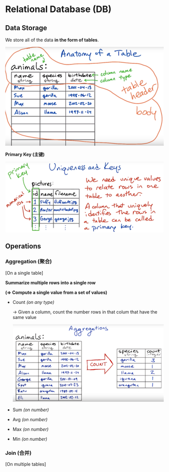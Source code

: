 # Relational Database (DB)

## Data Storage

We store all of the data **in the form of tables**.

<img src="https://github.com/Ziang-Lu/Database-Learning-Notes/blob/master/1-Relational%20Database/data_storage_table.png?raw=true" width="600px">

**Primary Key (主键)**

<img src="https://github.com/Ziang-Lu/Database-Learning-Notes/blob/master/1-Relational%20Database/primary_key.png?raw=true">

<br>

## Operations

### Aggregation (聚合)

[On a single table]

**Summarize multiple rows into a single row**

**(=> Compute a single value from a set of values)**

* Count   *(on any type)*

  -> Given a column, count the number rows in that colum that have the same value

  <img src="https://github.com/Ziang-Lu/Database-Learning-Notes/blob/master/1-Relational%20Database/aggregation-count.png?raw=true">

* Sum   *(on number)*

* Avg   *(on number)*

* Max   *(on number)*

* Min   *(on number)*

### Join (合并)

[On multiple tables]

